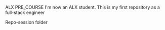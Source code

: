 ALX PRE_COURSE
I'm now an ALX student. This is my first repository as a full-stack engineer

Repo-session folder
